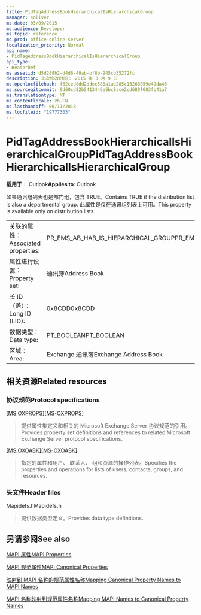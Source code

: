 ```yaml
---
title: PidTagAddressBookHierarchicalIsHierarchicalGroup
manager: soliver
ms.date: 03/09/2015
ms.audience: Developer
ms.topic: reference
ms.prod: office-online-server
localization_priority: Normal
api_name:
- PidTagAddressBookHierarchicalIsHierarchicalGroup
api_type:
- HeaderDef
ms.assetid: d5d289b2-d4d6-49ab-bf8b-945cb35272fc
description: 上次修改时间： 2015 年 3 月 9 日
ms.openlocfilehash: f62ced8dd2ddec588a1ae285c13268059e49da46
ms.sourcegitcommit: 9d60cd82b5413446e5bc8ace2cd689f683fb41a7
ms.translationtype: MT
ms.contentlocale: zh-CN
ms.lasthandoff: 06/11/2018
ms.locfileid: "19777303"
---
```

# <a name="pidtagaddressbookhierarchicalishierarchicalgroup"></a><span data-ttu-id="285f1-103">PidTagAddressBookHierarchicalIsHierarchicalGroup</span><span class="sxs-lookup"><span data-stu-id="285f1-103">PidTagAddressBookHierarchicalIsHierarchicalGroup</span></span>

  
  
<span data-ttu-id="285f1-104">**适用于**： Outlook</span><span class="sxs-lookup"><span data-stu-id="285f1-104">**Applies to**: Outlook</span></span> 
  
<span data-ttu-id="285f1-105">如果通讯组列表也是部门组，包含 TRUE。</span><span class="sxs-lookup"><span data-stu-id="285f1-105">Contains TRUE if the distribution list is also a departmental group.</span></span> <span data-ttu-id="285f1-106">此属性是仅在通讯组列表上可用。</span><span class="sxs-lookup"><span data-stu-id="285f1-106">This property is available only on distribution lists.</span></span>
  
|||
|:-----|:-----|
|<span data-ttu-id="285f1-107">关联的属性：</span><span class="sxs-lookup"><span data-stu-id="285f1-107">Associated properties:</span></span>  <br/> |<span data-ttu-id="285f1-108">PR_EMS_AB_HAB_IS_HIERARCHICAL_GROUP</span><span class="sxs-lookup"><span data-stu-id="285f1-108">PR_EMS_AB_HAB_IS_HIERARCHICAL_GROUP</span></span>  <br/> |
|<span data-ttu-id="285f1-109">属性进行设置：</span><span class="sxs-lookup"><span data-stu-id="285f1-109">Property set:</span></span>  <br/> |<span data-ttu-id="285f1-110">通讯簿</span><span class="sxs-lookup"><span data-stu-id="285f1-110">Address Book</span></span>  <br/> |
|<span data-ttu-id="285f1-111">长 ID （盖）：</span><span class="sxs-lookup"><span data-stu-id="285f1-111">Long ID (LID):</span></span>  <br/> |<span data-ttu-id="285f1-112">0x8CDD</span><span class="sxs-lookup"><span data-stu-id="285f1-112">0x8CDD</span></span>  <br/> |
|<span data-ttu-id="285f1-113">数据类型：</span><span class="sxs-lookup"><span data-stu-id="285f1-113">Data type:</span></span>  <br/> |<span data-ttu-id="285f1-114">PT_BOOLEAN</span><span class="sxs-lookup"><span data-stu-id="285f1-114">PT_BOOLEAN</span></span>  <br/> |
|<span data-ttu-id="285f1-115">区域：</span><span class="sxs-lookup"><span data-stu-id="285f1-115">Area:</span></span>  <br/> |<span data-ttu-id="285f1-116">Exchange 通讯簿</span><span class="sxs-lookup"><span data-stu-id="285f1-116">Exchange Address Book</span></span>  <br/> |
   
## <a name="related-resources"></a><span data-ttu-id="285f1-117">相关资源</span><span class="sxs-lookup"><span data-stu-id="285f1-117">Related resources</span></span>

### <a name="protocol-specifications"></a><span data-ttu-id="285f1-118">协议规范</span><span class="sxs-lookup"><span data-stu-id="285f1-118">Protocol specifications</span></span>

<span data-ttu-id="285f1-119">[[MS OXPROPS]](http://msdn.microsoft.com/library/f6ab1613-aefe-447d-a49c-18217230b148%28Office.15%29.aspx)</span><span class="sxs-lookup"><span data-stu-id="285f1-119">[[MS-OXPROPS]](http://msdn.microsoft.com/library/f6ab1613-aefe-447d-a49c-18217230b148%28Office.15%29.aspx)</span></span>
  
> <span data-ttu-id="285f1-120">提供属性集定义和相关的 Microsoft Exchange Server 协议规范的引用。</span><span class="sxs-lookup"><span data-stu-id="285f1-120">Provides property set definitions and references to related Microsoft Exchange Server protocol specifications.</span></span>
    
<span data-ttu-id="285f1-121">[[MS OXOABK]](http://msdn.microsoft.com/zh-cn/library/cc433489%28v=exchg.80%29)</span><span class="sxs-lookup"><span data-stu-id="285f1-121">[[MS-OXOABK]](http://msdn.microsoft.com/zh-cn/library/cc433489%28v=exchg.80%29)</span></span>
  
> <span data-ttu-id="285f1-122">指定的属性和用户、 联系人、 组和资源的操作列表。</span><span class="sxs-lookup"><span data-stu-id="285f1-122">Specifies the properties and operations for lists of users, contacts, groups, and resources.</span></span>
    
### <a name="header-files"></a><span data-ttu-id="285f1-123">头文件</span><span class="sxs-lookup"><span data-stu-id="285f1-123">Header files</span></span>

<span data-ttu-id="285f1-124">Mapidefs.h</span><span class="sxs-lookup"><span data-stu-id="285f1-124">Mapidefs.h</span></span>
  
> <span data-ttu-id="285f1-125">提供数据类型定义。</span><span class="sxs-lookup"><span data-stu-id="285f1-125">Provides data type definitions.</span></span>
    
## <a name="see-also"></a><span data-ttu-id="285f1-126">另请参阅</span><span class="sxs-lookup"><span data-stu-id="285f1-126">See also</span></span>



[<span data-ttu-id="285f1-127">MAPI 属性</span><span class="sxs-lookup"><span data-stu-id="285f1-127">MAPI Properties</span></span>](mapi-properties.md)
  
[<span data-ttu-id="285f1-128">MAPI 规范属性</span><span class="sxs-lookup"><span data-stu-id="285f1-128">MAPI Canonical Properties</span></span>](mapi-canonical-properties.md)
  
[<span data-ttu-id="285f1-129">映射到 MAPI 名称的规范属性名称</span><span class="sxs-lookup"><span data-stu-id="285f1-129">Mapping Canonical Property Names to MAPI Names</span></span>](mapping-canonical-property-names-to-mapi-names.md)
  
[<span data-ttu-id="285f1-130">MAPI 名称映射到规范属性名称</span><span class="sxs-lookup"><span data-stu-id="285f1-130">Mapping MAPI Names to Canonical Property Names</span></span>](mapping-mapi-names-to-canonical-property-names.md)

